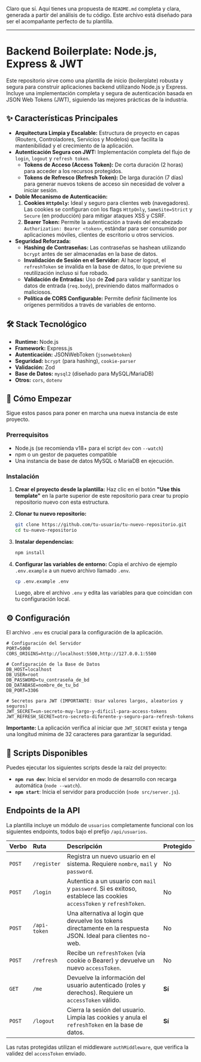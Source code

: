 Claro que sí. Aquí tienes una propuesta de `README.md` completa y clara, generada a partir del análisis de tu código. Este archivo está diseñado para ser el acompañante perfecto de tu plantilla.

---

# Backend Boilerplate: Node.js, Express & JWT

Este repositorio sirve como una plantilla de inicio (boilerplate) robusta y segura para construir aplicaciones backend utilizando Node.js y Express. Incluye una implementación completa y segura de autenticación basada en JSON Web Tokens (JWT), siguiendo las mejores prácticas de la industria.

## ✨ Características Principales

- **Arquitectura Limpia y Escalable:** Estructura de proyecto en capas (Routers, Controladores, Servicios y Modelos) que facilita la mantenibilidad y el crecimiento de la aplicación.
- **Autenticación Segura con JWT:** Implementación completa del flujo de `login`, `logout` y `refresh token`.
  - **Tokens de Acceso (Access Token):** De corta duración (2 horas) para acceder a los recursos protegidos.
  - **Tokens de Refresco (Refresh Token):** De larga duración (7 días) para generar nuevos tokens de acceso sin necesidad de volver a iniciar sesión.
- **Doble Mecanismo de Autenticación:**
  1.  **Cookies `HttpOnly`:** Ideal y seguro para clientes web (navegadores). Las cookies se configuran con los flags `HttpOnly`, `SameSite=Strict` y `Secure` (en producción) para mitigar ataques XSS y CSRF.
  2.  **Bearer Token:** Permite la autenticación a través del encabezado `Authorization: Bearer <token>`, estándar para ser consumido por aplicaciones móviles, clientes de escritorio u otros servicios.
- **Seguridad Reforzada:**
  - **Hashing de Contraseñas:** Las contraseñas se hashean utilizando `bcrypt` antes de ser almacenadas en la base de datos.
  - **Invalidación de Sesión en el Servidor:** Al hacer logout, el `refreshToken` se invalida en la base de datos, lo que previene su reutilización incluso si fue robado.
  - **Validación de Entradas:** Uso de **Zod** para validar y sanitizar los datos de entrada (`req.body`), previniendo datos malformados o maliciosos.
  - **Política de CORS Configurable:** Permite definir fácilmente los orígenes permitidos a través de variables de entorno.

## 🛠️ Stack Tecnológico

- **Runtime:** Node.js
- **Framework:** Express.js
- **Autenticación:** JSONWebToken (`jsonwebtoken`)
- **Seguridad:** `bcrypt` (para hashing), `cookie-parser`
- **Validación:** Zod
- **Base de Datos:** `mysql2` (diseñado para MySQL/MariaDB)
- **Otros:** `cors`, `dotenv`

## 🚀 Cómo Empezar

Sigue estos pasos para poner en marcha una nueva instancia de este proyecto.

### Prerrequisitos

- Node.js (se recomienda v18+ para el script `dev` con `--watch`)
- npm o un gestor de paquetes compatible
- Una instancia de base de datos MySQL o MariaDB en ejecución.

### Instalación

1.  **Crear el proyecto desde la plantilla:**
    Haz clic en el botón **"Use this template"** en la parte superior de este repositorio para crear tu propio repositorio nuevo con esta estructura.

2.  **Clonar tu nuevo repositorio:**

    ```bash
    git clone https://github.com/tu-usuario/tu-nuevo-repositorio.git
    cd tu-nuevo-repositorio
    ```

3.  **Instalar dependencias:**

    ```bash
    npm install
    ```

4.  **Configurar las variables de entorno:**
    Copia el archivo de ejemplo `.env.example` a un nuevo archivo llamado `.env`.

    ```bash
    cp .env.example .env
    ```

    Luego, abre el archivo `.env` y edita las variables para que coincidan con tu configuración local.

## ⚙️ Configuración

El archivo `.env` es crucial para la configuración de la aplicación.

```env
# Configuración del Servidor
PORT=5000
CORS_ORIGINS=http://localhost:5500,http://127.0.0.1:5500

# Configuración de la Base de Datos
DB_HOST=localhost
DB_USER=root
DB_PASSWORD=tu_contraseña_de_bd
DB_DATABASE=nombre_de_tu_bd
DB_PORT=3306

# Secretos para JWT (IMPORTANTE: Usar valores largos, aleatorios y seguros)
JWT_SECRET=un-secreto-muy-largo-y-dificil-para-access-tokens
JWT_REFRESH_SECRET=otro-secreto-diferente-y-seguro-para-refresh-tokens
```

**Importante:** La aplicación verifica al iniciar que `JWT_SECRET` exista y tenga una longitud mínima de 32 caracteres para garantizar la seguridad.

## 📜 Scripts Disponibles

Puedes ejecutar los siguientes scripts desde la raíz del proyecto:

- **`npm run dev`**: Inicia el servidor en modo de desarrollo con recarga automática (`node --watch`).
- **`npm start`**: Inicia el servidor para producción (`node src/server.js`).

## Endpoints de la API

La plantilla incluye un módulo de `usuarios` completamente funcional con los siguientes endpoints, todos bajo el prefijo `/api/usuarios`.

| Verbo  | Ruta         | Descripción                                                                                                          | Protegido |
| :----- | :----------- | :------------------------------------------------------------------------------------------------------------------- | :-------- |
| `POST` | `/register`  | Registra un nuevo usuario en el sistema. Requiere `nombre`, `mail` y `password`.                                     | No        |
| `POST` | `/login`     | Autentica a un usuario con `mail` y `password`. Si es exitoso, establece las cookies `accessToken` y `refreshToken`. | No        |
| `POST` | `/api-token` | Una alternativa al login que devuelve los tokens directamente en la respuesta JSON. Ideal para clientes no-web.      | No        |
| `POST` | `/refresh`   | Recibe un `refreshToken` (vía cookie o Bearer) y devuelve un nuevo `accessToken`.                                    | No        |
| `GET`  | `/me`        | Devuelve la información del usuario autenticado (roles y derechos). Requiere un `accessToken` válido.                | **Sí**    |
| `POST` | `/logout`    | Cierra la sesión del usuario. Limpia las cookies y anula el `refreshToken` en la base de datos.                      | **Sí**    |

Las rutas protegidas utilizan el middleware `authMiddleware`, que verifica la validez del `accessToken` enviado.
